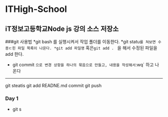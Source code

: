 # ITHigh-School
iT정보고등학교Node js 강의 소스 저장소
--- 
###git 사용법
*git bash 를 실행시켜서 작업 폴더를 이동한다.
*git statu`를 쳐보면 수종ㄷ힌 파일 목록이 나온다.
*git add 파일명` 혹은`git add . ` 을 해서 수정된
파일을 add 한다.
* git commit ` 으로 변경 상항을 하나의 묶음으로 만들고,
내용을 작성해서 `:wq` 하고 나온다
---
git steatis
git add READNE.md
commit
git push 

### Day 1
* git
s